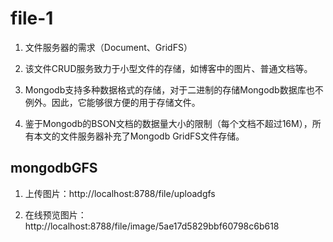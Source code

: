 # file-1

1. 文件服务器的需求（Document、GridFS）

2. 该文件CRUD服务致力于小型文件的存储，如博客中的图片、普通文档等。

3. Mongodb支持多种数据格式的存储，对于二进制的存储Mongodb数据库也不例外。因此，它能够很方便的用于存储文件。

4. 鉴于Mongodb的BSON文档的数据量大小的限制（每个文档不超过16M），所有本文的文件服务器补充了Mongodb GridFS文件存储。

## mongodbGFS

1. 上传图片：http://localhost:8788/file/uploadgfs

2. 在线预览图片：http://localhost:8788/file/image/5ae17d5829bbf60798c6b618


